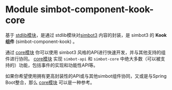 # Module simbot-component-kook-core

基于 [stdlib模块](simbot-component-kook-stdlib)，是通过 stdlib模块对[simbot3](https://github.com/simple-robot/simpler-robot)
内容的封装，是 simbot3 的 **Kook组件** (simbot-component-kook) 。

通过 [core模块](simbot-component-kook-core) 你可以使用 simbot3 风格的API进行快速开发，并与其他支持的组件进行协同。
[core模块](simbot-component-kook-core) 实现 `simbot-api` 和 `simbot-core` 中绝大多数（可以被支持的）功能，包括事件的实现和功能性API等。

如果你希望使用拥有更高封装性的API或与其他simbot组件协同，又或是与Spring Boot整合，那么 [core模块](simbot-component-kook-core) 可以是一种参考。
